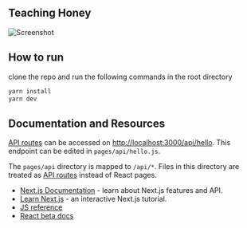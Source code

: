 ## Teaching Honey
![Screenshot](../teaching-honey/public/teach-honey-ss.png "Screenshot")


## How to run
clone the repo and run the following commands in the root directory
```bash
yarn install
yarn dev
```
## Documentation and Resources
[API routes](https://nextjs.org/docs/api-routes/introduction) can be accessed on [http://localhost:3000/api/hello](http://localhost:3000/api/hello). This endpoint can be edited in `pages/api/hello.js`.

The `pages/api` directory is mapped to `/api/*`. Files in this directory are treated as [API routes](https://nextjs.org/docs/api-routes/introduction) instead of React pages.

- [Next.js Documentation](https://nextjs.org/docs) - learn about Next.js features and API.
- [Learn Next.js](https://nextjs.org/learn) - an interactive Next.js tutorial.
- [JS reference](https://javascript.info/)
- [React beta docs](https://beta.reactjs.org/learn/thinking-in-react)
